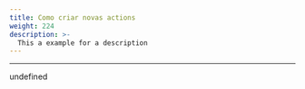 ```yaml
---
title: Como criar novas actions
weight: 224
description: >-
  This a example for a description
---
```


---

undefined
